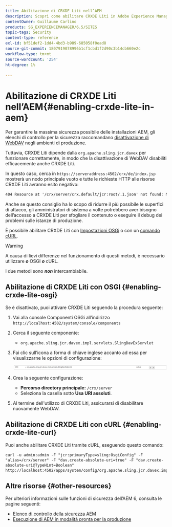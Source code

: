 ```yaml
---
title: Abilitazione di CRXDE Liti nell’AEM
description: Scopri come abilitare CRXDE Liti in Adobe Experience Manager.
contentOwner: Guillaume Carlino
products: SG_EXPERIENCEMANAGER/6.5/SITES
topic-tags: Security
content-type: reference
exl-id: bf51def2-1dd4-4bd3-b989-685058f0ead8
source-git-commit: 1807919078996b1cf1cbd1f2d90c3b14cb660e2c
workflow-type: tm+mt
source-wordcount: '254'
ht-degree: 1%

---
```


# Abilitazione di CRXDE Liti nell’AEM{#enabling-crxde-lite-in-aem}

Per garantire la massima sicurezza possibile delle installazioni AEM, gli elenchi di controllo per la sicurezza raccomandano [disattivazione di WebDAV](/help/sites-administering/security-checklist.md#disable-webdav) negli ambienti di produzione.

Tuttavia, CRXDE Liti dipende dalla `org.apache.sling.jcr.davex` per funzionare correttamente, in modo che la disattivazione di WebDAV disabiliti efficacemente anche CRXDE Liti.

In questo caso, cerca in `https://serveraddress:4502/crx/de/index.jsp` mostrerà un nodo principale vuoto e tutte le richieste HTTP alle risorse CRXDE Liti avranno esito negativo:

```xml
404 Resource at '/crx/server/crx.default/jcr:root/.1.json' not found: No resource found
```

Anche se questo consiglio ha lo scopo di ridurre il più possibile le superfici di attacco, gli amministratori di sistema a volte potrebbero aver bisogno dell’accesso a CRXDE Liti per sfogliare il contenuto o eseguire il debug dei problemi sulle istanze di produzione.

È possibile abilitare CRXDE Liti con [Impostazioni OSGi](#enabling-crxde-lite-osgi) o con un [comando cURL](#enabling-crxde-lite-curl).

>[!WARNING]
>
>A causa di lievi differenze nel funzionamento di questi metodi, è necessario utilizzare ***o*** OSGI ***o*** cURL.
>
>I due metodi sono ***non*** intercambiabile.

## Abilitazione di CRXDE Liti con OSGI {#enabling-crxde-lite-osgi}

Se è disattivato, puoi attivare CRXDE Liti seguendo la procedura seguente:

1. Vai alla console Componenti OSGi all’indirizzo `http://localhost:4502/system/console/components`
1. Cerca il seguente componente:

   * `org.apache.sling.jcr.davex.impl.servlets.SlingDavExServlet`

1. Fai clic sull’icona a forma di chiave inglese accanto ad essa per visualizzarne le opzioni di configurazione:

   ![chlimage_1-80](assets/chlimage_1-80a.png)

1. Crea la seguente configurazione:

   * **Percorso directory principale:** `/crx/server`
   * Seleziona la casella sotto **Usa URI assoluti**.

1. Al termine dell&#39;utilizzo di CRXDE Liti, assicurarsi di disabilitare nuovamente WebDAV.

## Abilitazione di CRXDE Liti con cURL {#enabling-crxde-lite-curl}

Puoi anche abilitare CRXDE Liti tramite cURL, eseguendo questo comando:

```shell
curl -u admin:admin -F "jcr:primaryType=sling:OsgiConfig" -F "alias=/crx/server" -F "dav.create-absolute-uri=true" -F "dav.create-absolute-uri@TypeHint=Boolean" http://localhost:4502/apps/system/config/org.apache.sling.jcr.davex.impl.servlets.SlingDavExServlet
```

## Altre risorse {#other-resources}

Per ulteriori informazioni sulle funzioni di sicurezza dell’AEM 6, consulta le pagine seguenti:

* [Elenco di controllo della sicurezza AEM](/help/sites-administering/security-checklist.md)
* [Esecuzione di AEM in modalità pronta per la produzione](/help/sites-administering/production-ready.md)

